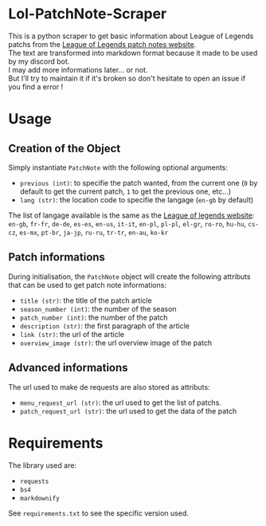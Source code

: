 # Lol-PatchNote-Scraper

This is a python scraper to get basic information about League of Legends patchs from the [League of Legends patch notes website](https://www.leagueoflegends.com/en-gb/news/tags/patch-notes/).<br>
The text are transformed into markdown format because it made to be used by my discord bot.<br>
I may add more informations later... or not.<br>
But I'll try to maintain it if it's broken so don't hesitate to open an issue if you find a error !

# Usage

## Creation of the Object
Simply instantiate `PatchNote` with the following optional arguments:
- `previous (int)`: to specifie the patch wanted, from the current one (`0` by default to get the current patch, `1` to get the previous one, etc...)
- `lang (str)`: the location code to specifie the langage (`en-gb` by default)

The list of langage available is the same as the [League of legends website](https://www.leagueoflegends.com/en-gb/):<br>
`en-gb`,
`fr-fr`,
`de-de`,
`es-es`,
`en-us`,
`it-it`,
`en-pl`,
`pl-pl`,
`el-gr`,
`ro-ro`,
`hu-hu`,
`cs-cz`,
`es-mx`,
`pt-br`,
`ja-jp`,
`ru-ru`,
`tr-tr`,
`en-au`,
`ko-kr`

## Patch informations
During initialisation, the `PatchNote` object will create the following attributs that can be used to get patch note informations:
- `title (str)`: the title of the patch article
- `season_number (int)`: the number of the season
- `patch_number (int)`: the number of the patch
- `description (str)`: the first paragraph of the article
- `link (str)`: the url of the article
- `overview_image (str)`: the url overview image of the patch

## Advanced informations
The url used to make de requests are also stored as attributs:
- `menu_request_url (str)`: the url used to get the list of patchs.
- `patch_request_url (str)`: the url used to get the data of the patch

# Requirements
The library used are:
- `requests`
- `bs4`
- `markdownify`

See `requirements.txt` to see the specific version used.
